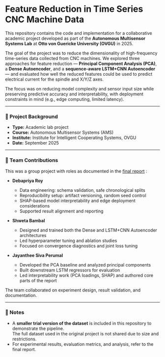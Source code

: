 # Feature Reduction in Time Series CNC Machine Data

This repository contains the code and implementation for a collaborative academic project developed as part of the **Autonomous Multisensor Systems Lab** at **Otto von Guericke University (OVGU)** in 2025.

The goal of the project was to reduce the dimensionality of high-frequency time-series data collected from CNC machines. We explored three approaches for feature reduction — **Principal Component Analysis (PCA)**, a **Dense Autoencoder**, and a **sequence-aware LSTM+CNN Autoencoder** — and evaluated how well the reduced features could be used to predict electrical current for the spindle and X/Y/Z axes.

The focus was on reducing model complexity and sensor input size while preserving predictive accuracy and interpretability, with deployment constraints in mind (e.g., edge computing, limited latency).

---

### 🧪 Project Background

- **Type:** Academic lab project  
- **Course:** Autonomous Multisensor Systems (AMS)  
- **Institute:** Institute for Intelligent Cooperating Systems, OVGU  
- **Date:** September 2025

---

### 👥 Team Contributions

This was a group project with roles as documented in the [final report](../Feature_Reduction_in_Time_Series_CNC_Machine_data_Report_Final.pdf)
:

- **Debapriya Roy**  
  - Data engineering: schema validation, safe chronological splits  
  - Reproducibility setup: artifact versioning, random seed control  
  - SHAP-based model interpretability and edge deployment considerations  
  - Supported result alignment and reporting

- **Shweta Bambal**  
  - Designed and trained both the Dense and LSTM+CNN Autoencoder architectures  
  - Led hyperparameter tuning and ablation studies  
  - Focused on convergence diagnostics and joint loss tuning

- **Jayanthee Siva Perumal**  
  - Developed the PCA baseline and analyzed principal components  
  - Built downstream LSTM regressors for evaluation  
  - Led interpretability work (PCA loadings, SHAP) and authored core parts of the report

The team collaborated on experiment design, result validation, and documentation.

---

### 📂 Notes

- A **smaller trial version of the dataset** is included in this repository to demonstrate the pipeline.  
  The full dataset used in the original project is not shared due to size and restrictions.
- For experimental results, evaluation metrics, and analysis, refer to the final report.
